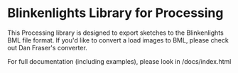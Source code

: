 Blinkenlights Library for Processing
=============

This Processing library is designed to export sketches to the Blinkenlights BML file format. If you'd like to convert a load images to BML, please check out Dan Fraser's converter.

For full documentation (including examples), please look in /docs/index.html
